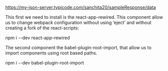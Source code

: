 https://my-json-server.typicode.com/sanchita20/sampleResponse/data



This first we need to install is the react-app-rewired. This component allow us to change webpack configuration without using ‘eject’ and without creating a fork of the react-scripts:

npm i --dev react-app-rewired

The second component the babel-plugin-root-import, that allow us to import components using root based paths.

npm i --dev babel-plugin-root-import